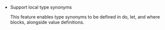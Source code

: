 * Support local type synonyms

  This feature enables type synonyms to be defined in do, let, and where
  blocks, alongside value definitions.
